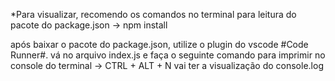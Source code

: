 *Para visualizar, recomendo os comandos no terminal para leitura do pacote do  package.json
 -> npm install

 após baixar o pacote do package.json, utilize o plugin do vscode #Code Runner#. vá no arquivo index.js e faça o seguinte comando para imprimir no console do terminal
 -> CTRL + ALT + N
 vai ter a visualização do console.log